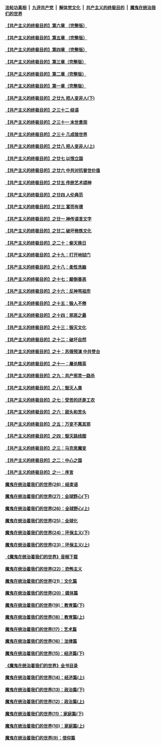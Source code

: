 ####  [法轮功真相](../../../../basic/blob/master/README.md?t=12041752) &nbsp;|&nbsp; [九评共产党](../../../../9ping.md/blob/master/README.md?t=12041752) &nbsp;|&nbsp; [解体党文化](../../../../jtdwh.md/blob/master/README.md?t=12041752)  &nbsp;|&nbsp; [共产主义的终极目的](../../../../gczydzjmd.md/blob/master/README.md?t=12041752) &nbsp;|&nbsp; [魔鬼在统治我们的世界](../../../../mgztzwmdsj.md/blob/master/README.md?t=12041752) 

#### [【共产主义的终极目的】第六章 （完整版）](../pages/nsc422/n11428913.md?t=12041752) 

#### [【共产主义的终极目的】第五章 （完整版）](../pages/nsc422/n11428912.md?t=12041752) 

#### [【共产主义的终极目的】第四章 （完整版）](../pages/nsc422/n11428907.md?t=12041752) 

#### [【共产主义的终极目的】第三章（完整版）](../pages/nsc422/n11428848.md?t=12041752) 

#### [【共产主义的终极目的】第二章（完整版）](../pages/nsc422/n11428831.md?t=12041752) 

#### [【共产主义的终极目的】第一章（完整版）](../pages/nsc422/n11417651.md?t=12041752) 

#### [【共产主义的终极目的】之廿九 把人变非人(下)](../pages/nsc422/n11344140.md?t=12041752) 

#### [【共产主义的终极目的】之三十二 结语](../pages/nsc422/n11360535.md?t=12041752) 

#### [【共产主义的终极目的】之三十一 末世景观](../pages/nsc422/n11351129.md?t=12041752) 

#### [【共产主义的终极目的】之三十 几成狼世界](../pages/nsc422/n11348280.md?t=12041752) 

#### [【共产主义的终极目的】之廿八 把人变非人(上)](../pages/nsc422/n11340492.md?t=12041752) 

#### [【共产主义的终极目的】之廿七 以恨立国](../pages/nsc422/n11336944.md?t=12041752) 

#### [【共产主义的终极目的】之廿六 中共对抗普世价值](../pages/nsc422/n11324785.md?t=12041752) 

#### [【共产主义的终极目的】之廿五 传统艺术颂神](../pages/nsc422/n11296396.md?t=12041752) 

#### [【共产主义的终极目的】之廿四 人伦典范](../pages/nsc422/n11296397.md?t=12041752) 

#### [【共产主义的终极目的】之廿三 富而有德](../pages/nsc422/n11283598.md?t=12041752) 

#### [【共产主义的终极目的】之廿一 神传语言文字](../pages/nsc422/n11263265.md?t=12041752) 

#### [【共产主义的终极目的】之廿二 破坏修炼文化](../pages/nsc422/n11245728.md?t=12041752) 

#### [【共产主义的终极目的】之二十：偷天换日](../pages/nsc422/n11238846.md?t=12041752) 

#### [【共产主义的终极目的】之十九：打开地狱门](../pages/nsc422/n11206376.md?t=12041752) 

#### [【共产主义的终极目的】之十八：柔性洗脑](../pages/nsc422/n11199994.md?t=12041752) 

#### [【共产主义的终极目的】之十七：颠倒善恶](../pages/nsc422/n11179782.md?t=12041752) 

#### [【共产主义的终极目的】之十六：反神骂祖宗](../pages/nsc422/n11166798.md?t=12041752) 

#### [【共产主义的终极目的】之十五：毁人不倦](../pages/nsc422/n11166792.md?t=12041752) 

#### [【共产主义的终极目的】之十四：邪恶之最](../pages/nsc422/n11150249.md?t=12041752) 

#### [【共产主义的终极目的】之十三：毁灭文化](../pages/nsc422/n11135227.md?t=12041752) 

#### [【共产主义的终极目的】之十二：破坏自然](../pages/nsc422/n11135214.md?t=12041752) 

#### [【共产主义的终极目的】之十：苏俄预演 中共登台](../pages/nsc422/n11118424.md?t=12041752) 

#### [【共产主义的终极目的】之十一：屠杀精英](../pages/nsc422/n11118442.md?t=12041752) 

#### [【共产主义的终极目的】之九：共产邪灵一路杀](../pages/nsc422/n11114139.md?t=12041752) 

#### [【共产主义的终极目的】之八：毁灭人类](../pages/nsc422/n11108503.md?t=12041752) 

#### [【共产主义的终极目的】之七：受苦的还是工农](../pages/nsc422/n11101809.md?t=12041752) 

#### [【共产主义的终极目的】之六：甜头和苦头](../pages/nsc422/n11096971.md?t=12041752) 

#### [【共产主义的终极目的】之五：万变不离其邪](../pages/nsc422/n11091285.md?t=12041752) 

#### [【共产主义的终极目的】之四：毁灭路线图](../pages/nsc422/n11086284.md?t=12041752) 

#### [【共产主义的终极目的】之三：马克思魔变](../pages/nsc422/n11061941.md?t=12041752) 

#### [【共产主义的终极目的】之二：中心之国](../pages/nsc422/n11047728.md?t=12041752) 

#### [【共产主义的终极目的】之一：序言](../pages/nsc422/n11086077.md?t=12041752) 

#### [魔鬼在统治着我们的世界(28)：结束语](../pages/nsc422/n10936246.md?t=12041752) 

#### [魔鬼在统治着我们的世界(27)：全球野心(下)](../pages/nsc422/n10928319.md?t=12041752) 

#### [魔鬼在统治着我们的世界(26)：全球野心(上)](../pages/nsc422/n10900318.md?t=12041752) 

#### [魔鬼在统治着我们的世界(25)：全球化](../pages/nsc422/n10788205.md?t=12041752) 

#### [魔鬼在统治着我们的世界(24)：环保主义(下)](../pages/nsc422/n10695307.md?t=12041752) 

#### [魔鬼在统治着我们的世界(23)：环保主义(上)](../pages/nsc422/n10688613.md?t=12041752) 

#### [《魔鬼在统治着我们的世界》音频下载](../pages/nsc422/n10635553.md?t=12041752) 

#### [魔鬼在统治着我们的世界(22)：恐怖主义](../pages/nsc422/n10614727.md?t=12041752) 

#### [魔鬼在统治着我们的世界(21)：文化篇](../pages/nsc422/n10597706.md?t=12041752) 

#### [魔鬼在统治着我们的世界(20)：媒体篇](../pages/nsc422/n10586579.md?t=12041752) 

#### [魔鬼在统治着我们的世界(19)：教育篇(下)](../pages/nsc422/n10564808.md?t=12041752) 

#### [魔鬼在统治着我们的世界(18)：教育篇(上)](../pages/nsc422/n10526970.md?t=12041752) 

#### [魔鬼在统治着我们的世界(17)：艺术篇](../pages/nsc422/n10499093.md?t=12041752) 

#### [魔鬼在统治着我们的世界(16)：法律篇](../pages/nsc422/n10485969.md?t=12041752) 

#### [魔鬼在统治着我们的世界(15)：经济篇(下)](../pages/nsc422/n10469975.md?t=12041752) 

#### [《魔鬼在统治着我们的世界》全书目录](../pages/nsc422/n10464261.md?t=12041752) 

#### [魔鬼在统治着我们的世界(14)：经济篇(上)](../pages/nsc422/n10457370.md?t=12041752) 

#### [魔鬼在统治着我们的世界(13)：政治篇(下)](../pages/nsc422/n10448270.md?t=12041752) 

#### [魔鬼在统治着我们的世界(12)：政治篇(上)](../pages/nsc422/n10444576.md?t=12041752) 

#### [魔鬼在统治着我们的世界(11)：家庭篇(下)](../pages/nsc422/n10440961.md?t=12041752) 

#### [魔鬼在统治着我们的世界(10)：家庭篇(上)](../pages/nsc422/n10435448.md?t=12041752) 

#### [魔鬼在统治着我们的世界(9)：信仰篇](../pages/nsc422/n10432159.md?t=12041752) 

